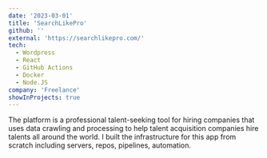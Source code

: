 ```yaml
---
date: '2023-03-01'
title: 'SearchLikePro'
github: ''
external: 'https://searchlikepro.com/'
tech:
  - Wordpress
  - React
  - GitHub Actions
  - Docker
  - Node.JS
company: 'Freelance'
showInProjects: true
---
```


The platform is a professional talent-seeking tool for hiring companies that uses data crawling and
processing to help talent acquisition companies hire talents all around the world.
I built the infrastructure for this app from scratch including servers, repos, pipelines, automation.
